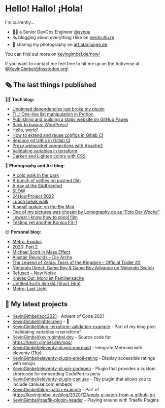 # Hello! Hallo! ¡Hola!

I'm currently...
- 👨‍💻 a Senior DevOps Engineer [@synoa](https://synoa.de)
- 🗞 blogging about everything I like on [nerdcultu.re](https://nerdcultu.re)
- 📸 sharing my photography on [art.atarijunge.de](https://art.atarijunge.de)

You can find out more on [kevingimbel.de/now/](https://kevingimbel.de/now/)

If you want to contact me feel free to hit me up on the fediverse at [@KevinGimbel@fosstodon.org](https://fosstodon.org/@KevinGimbel)!

## 🗞 The last things I published

🧑‍💻 **Tech blog:**

- [Unpinned dependencies just broke my plugin](https://kevingimbel.de/blog/2023/02/unpinned-dependencies-just-broke-my-plugin/)
- [TIL: One-line list manipulation in Python](https://kevingimbel.de/blog/2023/01/til-one-line-list-manipulation-in-python/)
- [Publishing and building a static website on GitHub Pages](https://kevingimbel.de/blog/2022/12/publishing-and-building-a-static-website-on-github-pages/)
- [Back to basics: WordPress!](https://kevingimbel.de/blog/2022/11/back-to-basics-wordpress/)
- [Hello, world!](https://kevingimbel.de/blog/2022/11/hello-world/)
- [How to extend and reuse configs in Gitlab CI](https://kevingimbel.de/blog/2022/11/how-to-extend-and-reuse-configs-in-gitlab-ci/)
- [Replace git URLs in Gitlab CI](https://kevingimbel.de/blog/2021/12/replace-git-urls-in-gitlab-ci/)
- [Proxy websocket connections with Apache2](https://kevingimbel.de/blog/2021/06/proxy-websocket-connections-with-apache2/)
- [Validating variables in terraform](https://kevingimbel.de/blog/2021/06/validating-variables-in-terraform/)
- [Darken and Lighten colors with CSS](https://kevingimbel.de/blog/2021/06/darken-and-lighten-colors-with-css/)

📸 **Photography and Art blog:**

- [A cold walk in the park](https://art.atarijunge.de/2022/12/a-cold-walk-in-the-park/)
- [A bunch of selfies on pushed film](https://art.atarijunge.de/2022/12/a-bunch-of-selfies-on-pushed-film/)
- [A day at the Südfriedhof](https://art.atarijunge.de/2022/12/a-day-at-the-sudfriedhof/)
- [SLOW](https://art.atarijunge.de/2022/11/slow/)
- [24HourProject 2022](https://art.atarijunge.de/2022/09/24hourproject-2022/)
- [Lunch break walk](https://art.atarijunge.de/2022/06/lunch-break-walk/)
- [A small update on the Big Mini](https://art.atarijunge.de/2022/06/a-small-update-on-the-big-mini/)
- [One of my pictures was chosen by Lomography.de as “Foto Der Woche”](https://art.atarijunge.de/2022/05/one-of-my-pictures-was-chosen-by-lomography-de-as-foto-der-woche/)
- [I swear I know how to spool film](https://art.atarijunge.de/2022/05/i-swear-i-know-how-to-spool-film/)
- [Testing yet another Konica FS-1](https://art.atarijunge.de/2022/05/testing-yet-another-konica-fs-1/)

😌 **Personal blog:**

- [Metro: Exodus](https://nerdcultu.re/2023/02/16/metro-exodus/)
- [2020: Part 2](https://nerdcultu.re/2023/02/16/2020-part-2/)
- [Michael Scott in Mass Effect](https://nerdcultu.re/2023/02/15/michael-scott-in-mass-effect/)
- [Alastair Reynolds – Die Arche](https://nerdcultu.re/2023/02/15/alastair-reynolds-die-arche/)
- [The Legend of Zelda: Tears of the Kingdom – Official Trailer #2](https://nerdcultu.re/2023/02/09/the-legend-of-zelda-tears-of-the-kingdom-official-trailer-2/)
- [Nintendo Direct: Game Boy &amp; Game Boy Advance on Nintendo Switch](https://nerdcultu.re/2023/02/09/nintendo-direct-game-boy-game-boy-advance-on-nintendo-switch/)
- [Refused – New Noise](https://nerdcultu.re/2023/02/01/refused-new-noise/)
- [Knives Out: Mord ist Familiensache](https://nerdcultu.re/2023/01/30/knives-out-mord-ist-familiensache/)
- [Untitled Earth Sim 64 (Short Film)](https://nerdcultu.re/2023/01/24/untitled-earth-sim-64-short-film/)
- [Metro: Last Light](https://nerdcultu.re/2023/01/15/metro-last-light/)

## 🌱 My latest projects

- [KevinGimbel/aoc2021](https://github.com/KevinGimbel/aoc2021) - Advent of Code 2021
- [KevinGimbel/lightscreen](https://github.com/KevinGimbel/lightscreen) - 🤷
- [KevinGimbel/blog-terraform-validation-example](https://github.com/KevinGimbel/blog-terraform-validation-example) - Part of my blog post &#34;Validating variables in terraform&#34;
- [KevinGimbel/kevin.gimbel.dev](https://github.com/KevinGimbel/kevin.gimbel.dev) - Source code for https://kevin.gimbel.dev/ops/
- [KevinGimbel/eleventy-plugin-mermaid](https://github.com/KevinGimbel/eleventy-plugin-mermaid) - Integrate Mermaid with eleventy (11ty)
- [KevinGimbel/eleventy-plugin-emoji-rating](https://github.com/KevinGimbel/eleventy-plugin-emoji-rating) - Display accessible ratings with emojis
- [KevinGimbel/eleventy-plugin-codepen](https://github.com/KevinGimbel/eleventy-plugin-codepen) - Plugin that provides a custom shortcode for embedding CodePen.io pens
- [KevinGimbel/eleventy-plugin-caniuse](https://github.com/KevinGimbel/eleventy-plugin-caniuse) - 11ty plugin that allows you to include caniuse.com embeds
- [KevinGimbel/blog-patch-example](https://github.com/KevinGimbel/blog-patch-example) - Part of https://kevingimbel.de/blog/2020/12/apply-a-patch-from-a-github-pr/
- [KevinGimbel/traefik-plugin-header](https://github.com/KevinGimbel/traefik-plugin-header) - Playing around with Traefik Plugins

